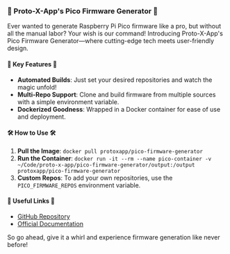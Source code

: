 ### 🚀 Proto-X-App's Pico Firmware Generator 🚀

Ever wanted to generate Raspberry Pi Pico firmware like a pro, but without all the manual labor? Your wish is our command! Introducing Proto-X-App's Pico Firmware Generator—where cutting-edge tech meets user-friendly design. 

#### 🌟 Key Features 🌟

- **Automated Builds**: Just set your desired repositories and watch the magic unfold!
- **Multi-Repo Support**: Clone and build firmware from multiple sources with a simple environment variable.
- **Dockerized Goodness**: Wrapped in a Docker container for ease of use and deployment.
  
#### 🛠️ How to Use 🛠️

1. **Pull the Image**: `docker pull protoxapp/pico-firmware-generator`
2. **Run the Container**: `docker run -it --rm --name pico-container -v ~/Code/proto-x-app/pico-firmware-generator/output:/output protoxapp/pico-firmware-generator`
3. **Custom Repos**: To add your own repositories, use the `PICO_FIRMWARE_REPOS` environment variable.

#### 🔗 Useful Links 🔗

- [GitHub Repository](https://github.com/Proto-X-App/pico-firmware-generator)
- [Official Documentation](https://docs.proto-x-app.com/pico-firmware-generator)

So go ahead, give it a whirl and experience firmware generation like never before!
